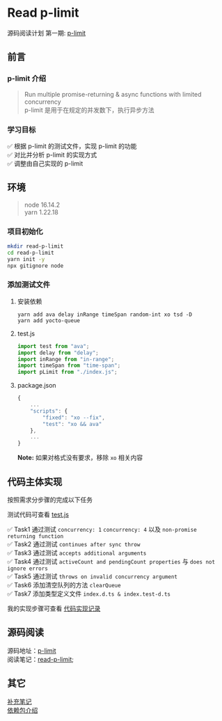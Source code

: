 # Read p-limit

源码阅读计划 第一期: [p-limit](https://github.com/sindresorhus/p-limit)

## 前言

### p-limit 介绍

> Run multiple promise-returning & async functions with limited concurrency  
> p-limit 是用于在规定的并发数下，执行异步方法

### 学习目标

:white_check_mark: 根据 p-limit 的测试文件，实现 p-limit 的功能  
:white_check_mark: 对比并分析 p-limit 的实现方式  
:white_check_mark: 调整由自己实现的 p-limit

## 环境

> node 16.14.2  
> yarn 1.22.18

### 项目初始化

```bash
mkdir read-p-limit
cd read-p-limit
yarn init -y
npx gitignore node
```

### 添加测试文件

1.  安装依赖

    ```shell
    yarn add ava delay inRange timeSpan random-int xo tsd -D
    yarn add yocto-queue
    ```

2.  test.js

    ```javascript
    import test from "ava";
    import delay from "delay";
    import inRange from "in-range";
    import timeSpan from "time-span";
    import pLimit from "./index.js";
    ```

3.  package.json

    ```javascript
    {
        ...
        "scripts": {
            "fixed": "xo --fix",
            "test": "xo && ava"
        },
        ...
    }
    ```

    **Note:** 如果对格式没有要求，移除 `xo` 相关内容

## 代码主体实现

按照需求分步骤的完成以下任务

测试代码可查看 [test.js](https://github.com/sindresorhus/p-limit/blob/main/test.js)

:white_check_mark: Task1 通过测试 `concurrency: 1` `concurrency: 4` 以及 `non-promise returning function`  
:white_check_mark: Task2 通过测试 `continues after sync throw`  
:white_check_mark: Task3 通过测试 `accepts additional arguments`  
:white_check_mark: Task4 通过测试 `activeCount and pendingCount properties` 与 `does not ignore errors`  
:white_check_mark: Task5 通过测试 `throws on invalid concurrency argument`  
:white_check_mark: Task6 添加清空队列的方法 `clearQueue`  
:white_check_mark: Task7 添加类型定义文件 `index.d.ts & index.test-d.ts`

我的实现步骤可查看 [代码实现记录](doc/代码实现记录.md)

## 源码阅读

源码地址：[p-limit](https://github.com/sindresorhus/p-limit)  
阅读笔记：[read-p-limit](/doc/read-p-limit.md);

## 其它

[补充笔记](doc/补充笔记.md)  
[依赖包介绍](doc/依赖包介绍.md)
